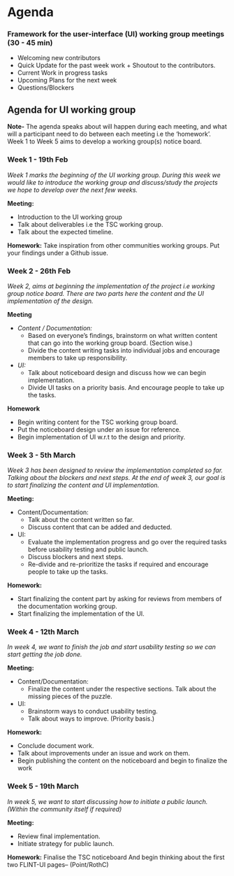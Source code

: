 # Agenda

### Framework for the user-interface (UI) working group meetings (30 - 45 min)

- Welcoming new contributors
- Quick Update for the past week work + Shoutout to the contributors.
- Current Work in progress tasks
- Upcoming Plans for the next week
- Questions/Blockers

## Agenda for UI working group

**Note-** The agenda speaks about will happen during each meeting, and what will a participant need to do between each meeting i.e the ‘homework’. Week 1 to Week 5 aims to develop a working group(s) notice board.

### Week 1 - 19th Feb

*Week 1 marks the beginning of the UI working group. During this week we would like to introduce the working group and discuss/study the projects we hope to develop over the next few weeks.*

**Meeting:**

- Introduction to the UI working group
- Talk about deliverables i.e the TSC working group.
- Talk about the expected timeline.

**Homework:**
Take inspiration from other communities working groups. Put your findings under a Github issue.

### Week 2 - 26th Feb

*Week 2, aims at beginning the implementation of the project i.e working group notice board. There are two parts here the content and the UI implementation of the design.*

**Meeting**

- *Content / Documentation:*
  - Based on everyone’s findings, brainstorm on what written content that can go into the working group board. (Section wise.)
  - Divide the content writing tasks into individual jobs and encourage members to take up responsibility.
- *UI:*
  - Talk about noticeboard design and discuss how we can begin implementation.
  - Divide UI tasks on a priority basis. And encourage people to take up the tasks.

**Homework**

- Begin writing content for the TSC working group board.
- Put the noticeboard design under an issue for reference.
- Begin implementation of UI w.r.t to the design and priority.

### Week 3 - 5th March

*Week 3 has been designed to review the implementation completed so far. Talking about the blockers and next steps. At the end of week 3, our goal is to start finalizing the content and UI implementation.*

**Meeting:**

- Content/Documentation:
  - Talk about the content written so far.
  - Discuss content that can be added and deducted.
- UI:
  - Evaluate the implementation progress and go over the required tasks before usability testing and public launch.
  - Discuss blockers and next steps.
  - Re-divide and re-prioritize the tasks if required and encourage people to take up the tasks.

**Homework:**

- Start finalizing the content part by asking for reviews from members of the documentation working group.
- Start finalizing the implementation of the UI.

### Week 4 - 12th March

*In week 4, we want to finish the job and start usability testing so we can start getting the job done.*

**Meeting:**

- Content/Documentation:
  - Finalize the content under the respective sections. Talk about the missing pieces of the puzzle.
- UI:
  - Brainstorm ways to conduct usability testing.
  - Talk about ways to improve. (Priority basis.)

**Homework:**

- Conclude document work.
- Talk about improvements under an issue and work on them.
- Begin publishing the content on the noticeboard and begin to finalize the work

### Week 5 - 19th March

*In week 5, we want to start discussing how to initiate a public launch. (Within the community itself if required)*

**Meeting:**

- Review final implementation.
- Initiate strategy for public launch.

**Homework:**
Finalise the TSC noticeboard And begin thinking about the first two FLINT-UI pages– (Point/RothC)
